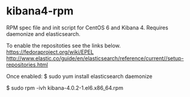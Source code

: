 # kibana4-rpm
RPM spec file and init script for CentOS 6 and Kibana 4.  Requires daemonize and elasticsearch.

To enable the repositoties see the links below.
https://fedoraproject.org/wiki/EPEL
http://www.elastic.co/guide/en/elasticsearch/reference/current//setup-repositories.html

Once enabled:
$ sudo yum install elasticsearch daemonize

$ sudo rpm -ivh kibana-4.0.2-1.el6.x86_64.rpm

